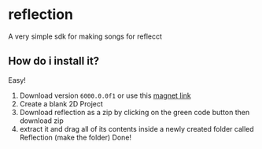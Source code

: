 # reflection
A very simple sdk for making songs for reflecct

## How do i install it?
Easy!
1. Download version `6000.0.0f1` or use this [magnet link](https://shorturl.at/ds4Qt)
2. Create a blank 2D Project
3. Download reflection as a zip by clicking on the green code button then download zip
4. extract it and drag all of its contents inside a newly created folder called Reflection (make the folder)
Done!
